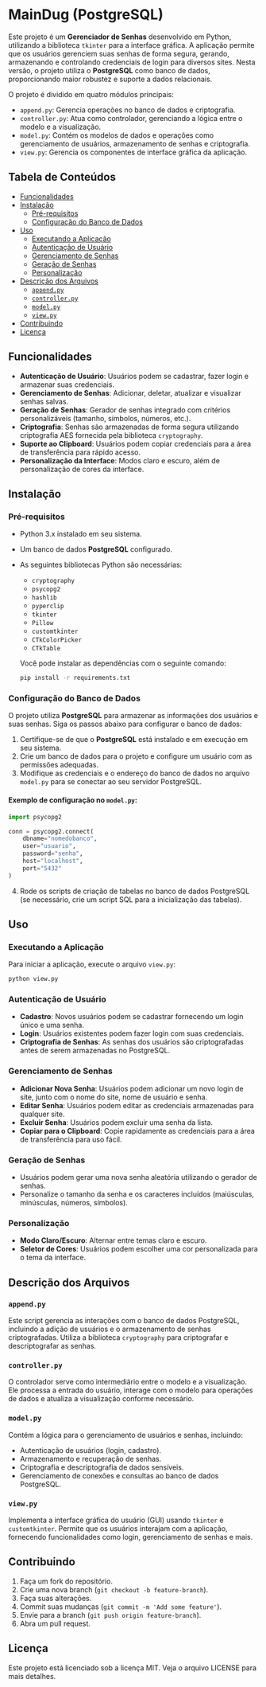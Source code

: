 
# MainDug (PostgreSQL)
Este projeto é um **Gerenciador de Senhas** desenvolvido em Python, utilizando a biblioteca `tkinter` para a interface gráfica. A aplicação permite que os usuários gerenciem suas senhas de forma segura, gerando, armazenando e controlando credenciais de login para diversos sites. Nesta versão, o projeto utiliza o **PostgreSQL** como banco de dados, proporcionando maior robustez e suporte a dados relacionais.

O projeto é dividido em quatro módulos principais:
- `append.py`: Gerencia operações no banco de dados e criptografia.
- `controller.py`: Atua como controlador, gerenciando a lógica entre o modelo e a visualização.
- `model.py`: Contém os modelos de dados e operações como gerenciamento de usuários, armazenamento de senhas e criptografia.
- `view.py`: Gerencia os componentes de interface gráfica da aplicação.

## Tabela de Conteúdos
- [Funcionalidades](#funcionalidades)
- [Instalação](#instalação)
  - [Pré-requisitos](#pré-requisitos)
  - [Configuração do Banco de Dados](#configuração-do-banco-de-dados)
- [Uso](#uso)
  - [Executando a Aplicação](#executando-a-aplicação)
  - [Autenticação de Usuário](#autenticação-de-usuário)
  - [Gerenciamento de Senhas](#gerenciamento-de-senhas)
  - [Geração de Senhas](#geração-de-senhas)
  - [Personalização](#personalização)
- [Descrição dos Arquivos](#descrição-dos-arquivos)
  - [`append.py`](#appendpy)
  - [`controller.py`](#controllerpy)
  - [`model.py`](#modelpy)
  - [`view.py`](#viewpy)
- [Contribuindo](#contribuindo)
- [Licença](#licença)

## Funcionalidades

- **Autenticação de Usuário**: Usuários podem se cadastrar, fazer login e armazenar suas credenciais.
- **Gerenciamento de Senhas**: Adicionar, deletar, atualizar e visualizar senhas salvas.
- **Geração de Senhas**: Gerador de senhas integrado com critérios personalizáveis (tamanho, símbolos, números, etc.).
- **Criptografia**: Senhas são armazenadas de forma segura utilizando criptografia AES fornecida pela biblioteca `cryptography`.
- **Suporte ao Clipboard**: Usuários podem copiar credenciais para a área de transferência para rápido acesso.
- **Personalização da Interface**: Modos claro e escuro, além de personalização de cores da interface.

## Instalação

### Pré-requisitos

- Python 3.x instalado em seu sistema.
- Um banco de dados **PostgreSQL** configurado.
- As seguintes bibliotecas Python são necessárias:
  - `cryptography`
  - `psycopg2`
  - `hashlib`
  - `pyperclip`
  - `tkinter`
  - `Pillow`
  - `customtkinter`
  - `CTkColorPicker`
  - `CTkTable`

  Você pode instalar as dependências com o seguinte comando:

  ```bash
  pip install -r requirements.txt
  ```

### Configuração do Banco de Dados

O projeto utiliza **PostgreSQL** para armazenar as informações dos usuários e suas senhas. Siga os passos abaixo para configurar o banco de dados:

1. Certifique-se de que o **PostgreSQL** está instalado e em execução em seu sistema.
2. Crie um banco de dados para o projeto e configure um usuário com as permissões adequadas.
3. Modifique as credenciais e o endereço do banco de dados no arquivo `model.py` para se conectar ao seu servidor PostgreSQL.

#### Exemplo de configuração no `model.py`:

```python
import psycopg2

conn = psycopg2.connect(
    dbname="nomedobanco",
    user="usuario",
    password="senha",
    host="localhost",
    port="5432"
)
```

4. Rode os scripts de criação de tabelas no banco de dados PostgreSQL (se necessário, crie um script SQL para a inicialização das tabelas).

## Uso

### Executando a Aplicação

Para iniciar a aplicação, execute o arquivo `view.py`:

```bash
python view.py
```

### Autenticação de Usuário

- **Cadastro**: Novos usuários podem se cadastrar fornecendo um login único e uma senha.
- **Login**: Usuários existentes podem fazer login com suas credenciais.
- **Criptografia de Senhas**: As senhas dos usuários são criptografadas antes de serem armazenadas no PostgreSQL.

### Gerenciamento de Senhas

- **Adicionar Nova Senha**: Usuários podem adicionar um novo login de site, junto com o nome do site, nome de usuário e senha.
- **Editar Senha**: Usuários podem editar as credenciais armazenadas para qualquer site.
- **Excluir Senha**: Usuários podem excluir uma senha da lista.
- **Copiar para o Clipboard**: Copie rapidamente as credenciais para a área de transferência para uso fácil.

### Geração de Senhas

- Usuários podem gerar uma nova senha aleatória utilizando o gerador de senhas.
- Personalize o tamanho da senha e os caracteres incluídos (maiúsculas, minúsculas, números, símbolos).

### Personalização

- **Modo Claro/Escuro**: Alternar entre temas claro e escuro.
- **Seletor de Cores**: Usuários podem escolher uma cor personalizada para o tema da interface.

## Descrição dos Arquivos

### `append.py`

Este script gerencia as interações com o banco de dados PostgreSQL, incluindo a adição de usuários e o armazenamento de senhas criptografadas. Utiliza a biblioteca `cryptography` para criptografar e descriptografar as senhas.

### `controller.py`

O controlador serve como intermediário entre o modelo e a visualização. Ele processa a entrada do usuário, interage com o modelo para operações de dados e atualiza a visualização conforme necessário.

### `model.py`

Contém a lógica para o gerenciamento de usuários e senhas, incluindo:
- Autenticação de usuários (login, cadastro).
- Armazenamento e recuperação de senhas.
- Criptografia e descriptografia de dados sensíveis.
- Gerenciamento de conexões e consultas ao banco de dados PostgreSQL.

### `view.py`

Implementa a interface gráfica do usuário (GUI) usando `tkinter` e `customtkinter`. Permite que os usuários interajam com a aplicação, fornecendo funcionalidades como login, gerenciamento de senhas e mais.

## Contribuindo

1. Faça um fork do repositório.
2. Crie uma nova branch (`git checkout -b feature-branch`).
3. Faça suas alterações.
4. Commit suas mudanças (`git commit -m 'Add some feature'`).
5. Envie para a branch (`git push origin feature-branch`).
6. Abra um pull request.

## Licença

Este projeto está licenciado sob a licença MIT. Veja o arquivo LICENSE para mais detalhes.
